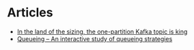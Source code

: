 # Articles
- [In the land of the sizing, the one-partition Kafka topic is king](https://www.buildon.aws/posts/in-the-land-of-the-sizing-the-one-partition-kafka-topic-is-king/01-what-are-partitions/)
- [Queueing – An interactive study of queueing strategies](https://encore.dev/blog/queueing)